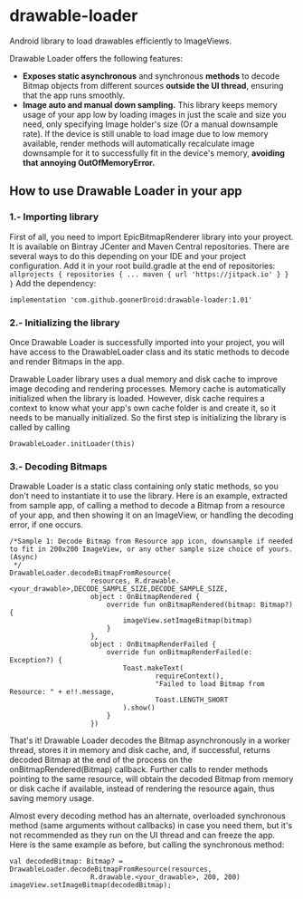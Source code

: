 # drawable-loader
Android library to load drawables efficiently to ImageViews.

Drawable Loader offers the following features:
* **Exposes static asynchronous** and synchronous **methods** to decode Bitmap objects from different sources **outside the UI thread**, ensuring that the app runs smoothly.
* **Image auto and manual down sampling.** This library keeps memory usage of your app low by loading images in just the scale and size you need, only specifying Image holder's size (Or a manual downsample rate). If the device is still unable to load image due to low memory available, render methods will automatically recalculate image downsample for it to successfully fit in the device's memory, **avoiding that annoying OutOfMemoryError.**


## How to use Drawable Loader in your app

### 1.- Importing library
First of all, you need to import EpicBitmapRenderer library into your proyect. It is available on Bintray JCenter and Maven Central repositories. There are several ways to do this depending on your IDE and your project configuration.
Add it in your root build.gradle at the end of repositories:
``
allprojects {
		repositories {
			...
			maven { url 'https://jitpack.io' }
		}
	}
``
Add the dependency:
```
implementation 'com.github.goonerDroid:drawable-loader:1.01'
```

### 2.- Initializing the library
Once Drawable Loader is successfully imported into your project, you will have access to the DrawableLoader class and its static methods to decode and render Bitmaps in the app.

Drawable Loader library uses a dual memory and disk cache to improve image decoding and rendering processes. Memory cache is automatically initialized when the library is loaded. However, disk cache requires a context to know what your app's own cache folder is and create it, so it needs to be manually initialized.
So the first step is initializing the library is called by calling

```
DrawableLoader.initLoader(this)
``` 

### 3.- Decoding Bitmaps
Drawable Loader is a static class containing only static methods, so you don't need to instantiate it to use the library. Here is an example, extracted from sample app, of calling a method to decode a Bitmap from a resource of your app, and then showing it on an ImageView, or handling the decoding error, if one occurs.

```
/*Sample 1: Decode Bitmap from Resource app icon, downsample if needed 
to fit in 200x200 ImageView, or any other sample size choice of yours. (Async)
 */
DrawableLoader.decodeBitmapFromResource(
					resources, R.drawable.<your_drawable>,DECODE_SAMPLE_SIZE,DECODE_SAMPLE_SIZE,
					object : OnBitmapRendered {
						override fun onBitmapRendered(bitmap: Bitmap?) {
							imageView.setImageBitmap(bitmap)
						}
					},
					object : OnBitmapRenderFailed {
						override fun onBitmapRenderFailed(e: Exception?) {
							Toast.makeText(
									requireContext(),
									"Failed to load Bitmap from Resource: " + e!!.message,
									Toast.LENGTH_SHORT
							).show()
						}
					})
```

That's it! Drawable Loader decodes the Bitmap asynchronously in a worker thread, stores it in memory and disk cache, and, if successful, returns decoded Bitmap at the end of the process on the onBitmapRendered(Bitmap) callback. Further calls to render methods pointing to the same resource, will obtain the decoded Bitmap from memory or disk cache if available, instead of rendering the resource again, thus saving memory usage.

Almost every decoding method has an alternate, overloaded synchronous method (same arguments without callbacks) in case you need them, but it's not recommended as they run on the UI thread and can freeze the app. Here is the same example as before, but calling the synchronous method:

```
val decodedBitmap: Bitmap? = DrawableLoader.decodeBitmapFromResource(resources,
					R.drawable.<your_drawable>, 200, 200)
imageView.setImageBitmap(decodedBitmap);
```